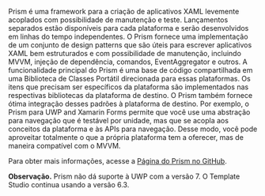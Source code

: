 ﻿Prism é uma framework para a criação de aplicativos XAML levemente acoplados com possibilidade de manutenção e teste. Lançamentos separados estão disponíveis para cada plataforma e serão desenvolvidos em linhas do tempo independentes. O Prism fornece uma implementação de um conjunto de design patterns que são úteis para escrever aplicativos XAML bem estruturados e com possibilidade de manutenção, incluindo MVVM, injeção de dependência, comandos, EventAggregator e outros. A funcionalidade principal do Prism é uma base de código compartilhada em uma Biblioteca de Classes Portátil direcionada para essas plataformas. Os itens que precisam ser específicos da plataforma são implementados nas respectivas bibliotecas da plataforma de destino. O Prism também fornece ótima integração desses padrões à plataforma de destino. Por exemplo, o Prism para UWP and Xamarin Forms permite que você use uma abstração para navegação que é testável por unidade, mas que se acopla aos conceitos da plataforma e às APIs para navegação. Desse modo, você pode aproveitar totalmente o que a própria plataforma tem a oferecer, mas de maneira compatível com o MVVM.

Para obter mais informações, acesse a [Página do Prism no GitHub](https://github.com/PrismLibrary/Prism).

**Observação.** Prism não dá suporte à UWP com a versão 7. O Template Studio continua usando a versão 6.3.
